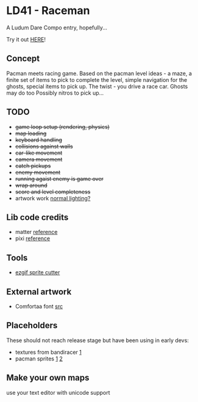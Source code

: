 # LD41 - Raceman

A Ludum Dare Compo entry, hopefully...

Try it out [HERE](https://josepedrodias.github.io/ld41-raceman/dist/)!


## Concept

Pacman meets racing game.
Based on the pacman level ideas - a maze, a finite set of items to pick to complete the level,
simple navigation for the ghosts, special items to pick up.
The twist - you drive a race car. Ghosts may do too Possibly nitros to pick up...



## TODO

* ~~game loop setup (rendering, physics)~~
* ~~map loading~~
* ~~keyboard handling~~
* ~~collisions against walls~~
* ~~car-like movement~~
* ~~camera movement~~
* ~~catch pickups~~
* ~~enemy movement~~
* ~~running agaist enemy is game over~~
* ~~wrap around~~
* ~~score and level completeness~~
* artwork work [normal lighting?](http://pixijs.io/examples/#/layers/normals.js)


## Lib code credits

* matter [reference](http://brm.io/matter-js/docs/)
* pixi [reference](http://pixijs.download/dev/docs/)


## Tools

* [ezgif sprite cutter](https://ezgif.com/sprite-cutter)


## External artwork

* Comfortaa font [src](https://www.dafont.com/comfortaa.font)



## Placeholders

These should not reach release stage but have been using in early devs:

* textures from bandiracer [1](http://www.banditracer.eu/)
* pacman sprites
  [1](https://i.pinimg.com/originals/85/71/e5/8571e53e7056aac79b7c828a8a33c3bd.png)
  [2](http://www.harryguillermo.com/games/pacman/pacman.php)


## Make your own maps

use your text editor with unicode support